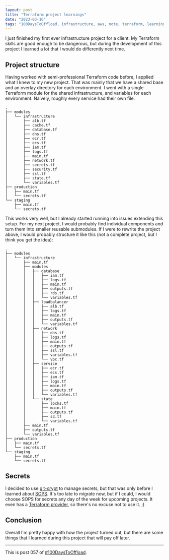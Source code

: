 ```yaml
---
layout: post
title: "Terraform project learnings"
date: "2023-03-16"
tags: "100DaysToOffload, infrastructure, aws, note, terraform, learnings, tech"
---
```


I just finished my first ever infrastructure project for a client. My Terraform skills are good enough to be dangerous, but during the development of this project I learned a lot that I would do differently next time.

## Project structure

Having worked with semi-professional Terraform code before, I applied what I knew to my new project. That was mainly that we have a shared base and an overlay directory for each environment. I went with a single Terraform module for the shared infrastructure, and variables for each environment. Naively, roughly every service had their own file.

```
.
├── modules
│   └── infrastructure
│       ├── alb.tf
│       ├── cache.tf
│       ├── database.tf
│       ├── dns.tf
│       ├── ecr.tf
│       ├── ecs.tf
│       ├── iam.tf
│       ├── logs.tf
│       ├── main.tf
│       ├── network.tf
│       ├── secrets.tf
│       ├── security.tf
│       ├── ssl.tf
│       ├── state.tf
│       └── variables.tf
├── production
│   ├── main.tf
│   └── secrets.tf
└── staging
    ├── main.tf
    └── secrets.tf
```

This works very well, but I already started running into issues extending this setup. For my next project, I would probably find individual components and turn them into smaller reusable submodules. If I were to rewrite the project above, I would probably structure it like this (not a complete project, but I think you get the idea):

```
.
├── modules
│   └── infrastructure
│       ├── main.tf
│       ├── modules
│       │   ├── database
│       │   │   ├── iam.tf
│       │   │   ├── logs.tf
│       │   │   ├── main.tf
│       │   │   ├── outputs.tf
│       │   │   ├── rds.tf
│       │   │   └── variables.tf
│       │   ├── loadbalancer
│       │   │   ├── alb.tf
│       │   │   ├── logs.tf
│       │   │   ├── main.tf
│       │   │   ├── outputs.tf
│       │   │   └── variables.tf
│       │   ├── network
│       │   │   ├── dns.tf
│       │   │   ├── logs.tf
│       │   │   ├── main.tf
│       │   │   ├── outputs.tf
│       │   │   ├── ssl.tf
│       │   │   ├── variables.tf
│       │   │   └── vpc.tf
│       │   ├── service
│       │   │   ├── ecr.tf
│       │   │   ├── ecs.tf
│       │   │   ├── iam.tf
│       │   │   ├── logs.tf
│       │   │   ├── main.tf
│       │   │   ├── outputs.tf
│       │   │   └── variables.tf
│       │   └── state
│       │       ├── locks.tf
│       │       ├── main.tf
│       │       ├── outputs.tf
│       │       ├── s3.tf
│       │       └── variables.tf
│       ├── main.tf
│       ├── outputs.tf
│       └── variables.tf
├── production
│   ├── main.tf
│   └── secrets.tf
└── staging
    ├── main.tf
    └── secrets.tf
```

## Secrets

I decided to use [git-crypt](https://github.com/AGWA/git-crypt) to manage secrets, but that was only before I learned about [SOPS](https://github.com/mozilla/sops). It's too late to migrate now, but if I could, I would choose SOPS for secrets any day of the week for upcoming projects. It even has a [Terraform provider](https://registry.terraform.io/providers/carlpett/sops/latest/docs), so there's no excuse not to use it. ;)

## Conclusion

Overall I'm pretty happy with how the project turned out, but there are some things that I learned during this project that will pay off later.

---

This is post 057 of [#100DaysToOffload](https://100daystooffload.com/).
